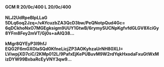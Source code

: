 #### GCM R 20/0c/400 L 20/0c/400
**NLJ2UdRpeBlpLLaG**<br/>**5DLq6oq2Jzq+/vAYcuzbZA3QcD3bw/PeQNotpQud4Gc=**<br/>**6qDCkhoNxO7MGEgksigm9UUY1GtwB/6rymySUCNpKgfvfdGLGV8XciGy8YFm8Fey2mVT/Gj0s+aAIQ38...**<br/><br/>
**kMgr8QYEyP3l9hfJ**<br/>**EQG2F6mGXOlaSQd0KfneLicjZP3AOKyhzaUrNH80XLI=**<br/>**LViwpjXD7ciC/2KMp012L/9PafxEjKePUBuvM9W2rdYqkHxodaFxuGtWxMizDYW99BxbaRcEyVNY3qw9...**